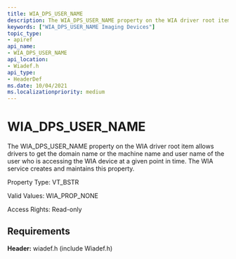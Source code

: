 ```yaml
---
title: WIA_DPS_USER_NAME
description: The WIA_DPS_USER_NAME property on the WIA driver root item allows drivers to get the domain name or the machine name and user name of the user who is accessing the WIA device at a given point in time. The WIA service creates and maintains this property.
keywords: ["WIA_DPS_USER_NAME Imaging Devices"]
topic_type:
- apiref
api_name:
- WIA_DPS_USER_NAME
api_location:
- Wiadef.h
api_type:
- HeaderDef
ms.date: 10/04/2021
ms.localizationpriority: medium
---
```


# WIA_DPS_USER_NAME

The WIA_DPS_USER_NAME property on the WIA driver root item allows drivers to get the domain name or the machine name and user name of the user who is accessing the WIA device at a given point in time. The WIA service creates and maintains this property.

Property Type: VT_BSTR

Valid Values: WIA_PROP_NONE

Access Rights: Read-only

## Requirements

**Header:** wiadef.h (include Wiadef.h)
